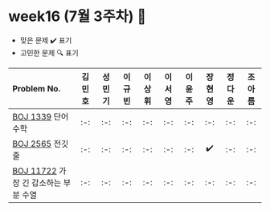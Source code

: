 # week16 (7월 3주차) :pencil:

- 맞은 문제 :heavy_check_mark: 표기
- 고민한 문제 :mag: 표기

| Problem No. | 김민호 | 성민기 | 이규빈 | 이상휘 | 이서영 | 이윤주 | 장현영 | 정다운 | 조아름 | 
| :-------------------------------------------------------------------------------------- | :----: | :----: | :----: | :----: | :----: | :----: | :----: | :----: | :----: |
| [BOJ 1339](https://www.acmicpc.net/problem/1339) 단어 수학 |   :-:   |   :-:   |   :-:   |   :-:   |   :-:   |  :-:   |   :-:   |   :-:   |   :-:   |
| [BOJ 2565](https://www.acmicpc.net/problem/2565) 전깃줄 |   :-:   |   :-:   |   :-:   |   :-:   |   :-:   |   :-:  |   :heavy_check_mark:   |   :-:   |   :-:   |
| [BOJ 11722](https://www.acmicpc.net/problem/11722) 가장 긴 감소하는 부분 수열 |   :-:   |   :-:   |  :-:   |   :-:   |   :-:   |   :-:   |  :-:    |   :-:   |   :-:   |

